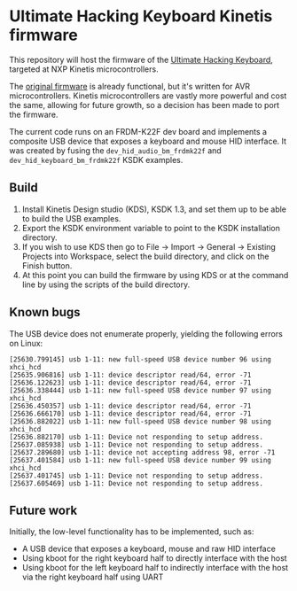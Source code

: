 # Ultimate Hacking Keyboard Kinetis firmware

This repository will host the firmware of the [Ultimate Hacking Keyboard](https://ultimatehackingkeyboard.com/), targeted at NXP Kinetis microcontrollers.

The [original firmware](https://github.com/UltimateHackingKeyboard/firmware) is already functional, but it's written for AVR microcontrollers. Kinetis microcontrollers are vastly more powerful and cost the same, allowing for future growth, so a decision has been made to port the firmware.

The current code runs on an FRDM-K22F dev board and implements a composite USB device that exposes a keyboard and mouse HID interface. It was created by fusing the `dev_hid_audio_bm_frdmk22f` and `dev_hid_keyboard_bm_frdmk22f` KSDK examples.

## Build

1. Install Kinetis Design studio (KDS), KSDK 1.3, and set them up to be able to build the USB examples.
2. Export the KSDK environment variable to point to the KSDK installation directory.
3. If you wish to use KDS then go to File -> Import -> General -> Existing Projects into Workspace, select the build directory, and click on the Finish button.
4. At this point you can build the firmware by using KDS or at the command line by using the scripts of the build directory.
 
## Known bugs

The USB device does not enumerate properly, yielding the following errors on Linux:

```
[25630.799145] usb 1-11: new full-speed USB device number 96 using xhci_hcd
[25635.906816] usb 1-11: device descriptor read/64, error -71
[25636.122623] usb 1-11: device descriptor read/64, error -71
[25636.338444] usb 1-11: new full-speed USB device number 97 using xhci_hcd
[25636.450357] usb 1-11: device descriptor read/64, error -71
[25636.666170] usb 1-11: device descriptor read/64, error -71
[25636.882022] usb 1-11: new full-speed USB device number 98 using xhci_hcd
[25636.882170] usb 1-11: Device not responding to setup address.
[25637.085938] usb 1-11: Device not responding to setup address.
[25637.289680] usb 1-11: device not accepting address 98, error -71
[25637.401584] usb 1-11: new full-speed USB device number 99 using xhci_hcd
[25637.401745] usb 1-11: Device not responding to setup address.
[25637.605469] usb 1-11: Device not responding to setup address.
```

## Future work

Initially, the low-level functionality has to be implemented, such as:
* A USB device that exposes a keyboard, mouse and raw HID interface
* Using kboot for the right keyboard half to directly interface with the host
* Using kboot for the left keyboard half to indirectly interface with the host via the right keyboard half using UART
